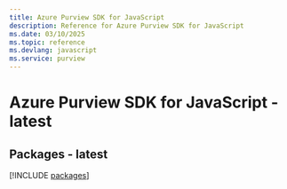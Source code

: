 ```yaml
---
title: Azure Purview SDK for JavaScript
description: Reference for Azure Purview SDK for JavaScript
ms.date: 03/10/2025
ms.topic: reference
ms.devlang: javascript
ms.service: purview
---
```

# Azure Purview SDK for JavaScript - latest
## Packages - latest
[!INCLUDE [packages](purview-index.md)]